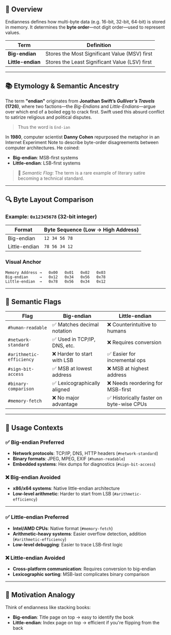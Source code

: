 
## 📘 Overview

Endianness defines how multi-byte data (e.g. 16-bit, 32-bit, 64-bit) is stored in memory. It determines the **byte order**—not digit order—used to represent values.

| Term           | Definition                                      |
|----------------|--------------------------------------------------|
| **Big-endian** | Stores the Most Significant Value (MSV) first     |
| **Little-endian** | Stores the Least Significant Value (LSV) first

---

## 📚 Etymology & Semantic Ancestry

The term **"endian"** originates from **Jonathan Swift’s _Gulliver’s Travels_ (1726)**, where two factions—the _Big-Endians_ and _Little-Endians_—argue over which end of a boiled egg to crack first. Swift used this absurd conflict to satirize religious and political disputes.

> Thus the word is `End-ian`

In **1980**, computer scientist **Danny Cohen** repurposed the metaphor in an Internet Experiment Note to describe byte-order disagreements between computer architectures. He coined:

- **Big-endian**: MSB-first systems
- **Little-endian**: LSB-first systems

> 🧠 _Semantic Flag_: The term is a rare example of literary satire becoming a technical standard.

---

## 🔍 Byte Layout Comparison

### Example: `0x12345678` (32-bit integer)

| Format        | Byte Sequence (Low → High Address) |
|---------------|-------------------------------------|
| Big-endian    | `12 34 56 78`                       |
| Little-endian | `78 56 34 12`                       |

### Visual Anchor

```
Memory Address →   0x00   0x01   0x02   0x03
Big-endian     →   0x12   0x34   0x56   0x78
Little-endian  →   0x78   0x56   0x34   0x12
```

---

## 🧩 Semantic Flags

| Flag                     | Big-endian                          | Little-endian                       |
|--------------------------|-------------------------------------|-------------------------------------|
| `#human-readable`        | ✅ Matches decimal notation          | ❌ Counterintuitive to humans        |
| `#network-standard`      | ✅ Used in TCP/IP, DNS, etc.         | ❌ Requires conversion               |
| `#arithmetic-efficiency` | ❌ Harder to start with LSB          | ✅ Easier for incremental ops        |
| `#sign-bit-access`       | ✅ MSB at lowest address             | ❌ MSB at highest address            |
| `#binary-comparison`     | ✅ Lexicographically aligned         | ❌ Needs reordering for MSB-first    |
| `#memory-fetch`          | ❌ No major advantage                | ✅ Historically faster on byte-wise CPUs |

---

## 🧭 Usage Contexts

### ✅ Big-endian Preferred

- **Network protocols**: TCP/IP, DNS, HTTP headers (`#network-standard`)
- **Binary formats**: JPEG, MPEG, EXIF (`#human-readable`)
- **Embedded systems**: Hex dumps for diagnostics (`#sign-bit-access`)

### ❌ Big-endian Avoided

- **x86/x64 systems**: Native little-endian architecture
- **Low-level arithmetic**: Harder to start from LSB (`#arithmetic-efficiency`)

---

### ✅ Little-endian Preferred

- **Intel/AMD CPUs**: Native format (`#memory-fetch`)
- **Arithmetic-heavy systems**: Easier overflow detection, addition (`#arithmetic-efficiency`)
- **Low-level debugging**: Easier to trace LSB-first logic

### ❌ Little-endian Avoided

- **Cross-platform communication**: Requires conversion to big-endian
- **Lexicographic sorting**: MSB-last complicates binary comparison

---

## 🧠 Motivation Analogy

Think of endianness like stacking books:

- **Big-endian**: Title page on top → easy to identify the book
- **Little-endian**: Index page on top → efficient if you're flipping from the back
